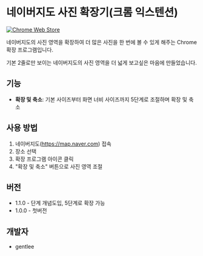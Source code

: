 # 네이버지도 사진 확장기(크롬 익스텐션)

[![Chrome Web Store](https://img.shields.io/badge/Chrome%20Web%20Store-4285F4?style=for-the-badge&logo=google-chrome&logoColor=white)](https://chromewebstore.google.com/detail/%EB%84%A4%EC%9D%B4%EB%B2%84%EC%A7%80%EB%8F%84-%EC%82%AC%EC%A7%84-%ED%99%95%EC%9E%A5%EA%B8%B0/giaekakiolmmfgmdbnnhgkfbeipaiedj?hl=ko)

네이버지도의 사진 영역을 확장하여 더 많은 사진을 한 번에 볼 수 있게 해주는 Chrome 확장 프로그램입니다.

기본 2줄로만 보이는 네이버지도의 사진 영역을 더 넓게 보고싶은 마음에 만들었습니다.



## 기능

- **확장 및 축소**: 기본 사이즈부터 화면 너비 사이즈까지 5단계로 조절하며 확장 및 축소

## 사용 방법

1. 네이버지도(https://map.naver.com) 접속
2. 장소 선택
3. 확장 프로그램 아이콘 클릭
4. "확장 및 축소" 버튼으로 사진 영역 조절

## 버전

- 1.1.0 - 단계 개념도입, 5단계로 확장 가능
- 1.0.0 - 첫버전

## 개발자
 - gentlee
